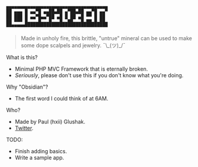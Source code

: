 ```
▄▄▄▄▄▄▄▄▄▄▄▄▄▄▄▄▄▄▄▄▄▄▄▄▄▄▄▄▄▄▄▄▄▄▄▄▄▄
██ ▄▄▄ █ ▄▄▀█ ▄▄██▄██ ▄▀██▄██ ▄▄▀█ ▄▄▀
██ ███ █ ▄▄▀█▄▄▀██ ▄█ █ ██ ▄█ ▀▀ █ ██
██ ▀▀▀ █▄▄▄▄█▄▄▄█▄▄▄█▄▄██▄▄▄█▄██▄█▄██▄
▀▀▀▀▀▀▀▀▀▀▀▀▀▀▀▀▀▀▀▀▀▀▀▀▀▀▀▀▀▀▀▀▀▀▀▀▀▀
```

> Made in unholy fire, this brittle, "untrue" mineral can be used to make some dope scalpels and jewelry. ¯\\\_(ツ)_/¯

What is this?
- Minimal PHP MVC Framework that is eternally broken.
- *Seriously*, please don't use this if you don't know what you're doing.

Why "Obsidian"?
- The first word I could think of at 6AM.

Who?
- Made by Paul (hxii) Glushak.
- [Twitter](https://twitter.com/paulglushak).

TODO:
- Finish adding basics.
- Write a sample app.